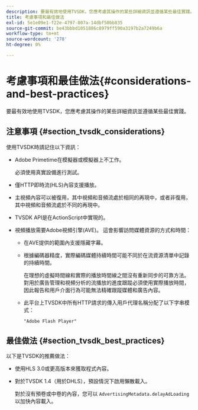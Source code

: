 ```yaml
---
description: 要最有效地使用TVSDK，您應考慮其操作的某些詳細資訊並遵循某些最佳實踐。
title: 考慮事項和最佳做法
exl-id: 5e1e09e1-f22e-4797-807a-14dbf50bb835
source-git-commit: be43bbbd1051886c8979ff590a3197b2a7249b6a
workflow-type: tm+mt
source-wordcount: '278'
ht-degree: 0%

---
```


# 考慮事項和最佳做法{#considerations-and-best-practices}

要最有效地使用TVSDK，您應考慮其操作的某些詳細資訊並遵循某些最佳實踐。

## 注意事項 {#section_tvsdk_considerations}

使用TVSDK時請記住以下資訊：

* Adobe Primetime在模擬器或模擬器上不工作。

   必須使用真實設備進行測試。
* 僅HTTP即時流(HLS)內容支援播放。
* 主視頻內容可以被復用，其中視頻和音頻流處於相同的再現中，或者非復用，其中視頻和音頻流處於不同的再現中。
* TVSDK API是在ActionScript中實現的。
* 視頻播放需要Adobe視頻引擎(AVE)。 這會影響訪問媒體資源的方式和時間：

   * 在AVE提供的範圍內支援隱藏字幕。
   * 根據編碼器精度，實際編碼媒體持續時間可能不同於在流資源清單中記錄的持續時間。

      在理想的虛擬時間線和實際的播放時間線之間沒有重新同步的可靠方法。 對用於廣告管理和視頻分析的流播放的進度跟蹤必須使用實際播放時間，因此報告和用戶介面行為可能無法精確跟蹤媒體和廣告內容。
   * 此平台上TVSDK中所有HTTP請求的傳入用戶代理名稱分配了以下字串模式：

      ```
      "Adobe Flash Player"
      ```

## 最佳做法 {#section_tvsdk_best_practices}

以下是TVSDK的推薦做法：

* 使用HLS 3.0或更高版本來獲取程式內容。
* 對於TVSDK 1.4（用於DHLS），預設情況下啟用懶散載入。

   對於沒有預卷或中卷的內容，您可以 `AdvertisingMetadata.delayAdLoading` 以加快內容載入。
